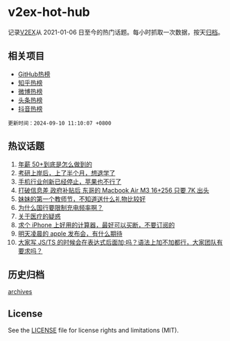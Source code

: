 # v2ex-hot-hub

 记录[V2EX](https://www.v2ex.com/)从 2021-01-06 日至今的热门话题。每小时抓取一次数据，按天[归档](archives)。
 
 ## 相关项目

- [GitHub热榜](https://github.com/snaildev/github-hot-hub)
- [知乎热榜](https://github.com/snaildev/zhihu-hot-hub)
- [微博热榜](https://github.com/snaildev/weibo-hot-hub)
- [头条热榜](https://github.com/snaildev/toutiao-hot-hub)
- [抖音热榜](https://github.com/snaildev/douyin-hot-hub)


 `更新时间：2024-09-10 11:10:07 +0800`

## 热议话题

1. [年薪 50+到底是怎么做到的](https://www.v2ex.com/t/1071291)
1. [考研上岸后，上了半个月，想退学了](https://www.v2ex.com/t/1071332)
1. [手机行业创新已经停止，苹果也不行了](https://www.v2ex.com/t/1071499)
1. [打破信息差 政府补贴后 东哥的 Macbook Air M3 16+256 只要 7K 出头](https://www.v2ex.com/t/1071270)
1. [妹妹的第一个教师节，不知道送什么礼物比较好](https://www.v2ex.com/t/1071294)
1. [为什么国行要限制充电频率啊？](https://www.v2ex.com/t/1071496)
1. [关于医疗的疑惑](https://www.v2ex.com/t/1071317)
1. [求个 iPhone 上好用的计算器，最好可以买断，不要订阅的](https://www.v2ex.com/t/1071248)
1. [明天凌晨的 apple 发布会，有什么期待](https://www.v2ex.com/t/1071351)
1. [大家写 JS/TS 的时候会在表达式后面加;吗？语法上加不加都行，大家团队有要求吗？](https://www.v2ex.com/t/1071299)

## 历史归档

[archives](archives)

## License

See the [LICENSE](LICENSE) file for license rights and limitations (MIT).
